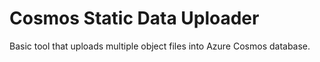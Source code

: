 # Cosmos Static Data Uploader

Basic tool that uploads multiple object files into Azure Cosmos database.
